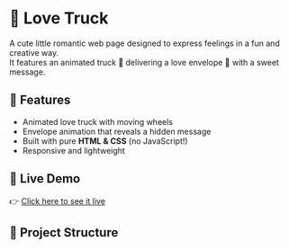 
# 💌 Love Truck  

A cute little romantic web page designed to express feelings in a fun and creative way.  
It features an animated truck 🚚 delivering a love envelope 💖 with a sweet message.  

## 🌸 Features
- Animated love truck with moving wheels  
- Envelope animation that reveals a hidden message  
- Built with pure **HTML & CSS** (no JavaScript!)  
- Responsive and lightweight  

## 🎉 Live Demo
👉 [Click here to see it live](https://geethikakantheti13.github.io/coding-geethu/)  

## 📂 Project Structure
